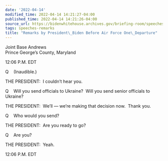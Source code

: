 ```yaml
---
date: '2022-04-14'
modified_time: 2022-04-14 14:21:27-04:00
published_time: 2022-04-14 14:21:26-04:00
source_url: https://bidenwhitehouse.archives.gov/briefing-room/speeches-remarks/2022/04/14/remarks-by-president-biden-before-air-force-one-departure-14/
tags: speeches-remarks
title: "Remarks by President\_Biden Before Air Force One\_Departure"
---
```

 
Joint Base Andrews  
Prince George’s County, Maryland

12:06 P.M. EDT

Q    (Inaudible.)

THE PRESIDENT:  I couldn’t hear you.

Q    Will you send officials to Ukraine?  Will you send senior officials
to Ukraine?

THE PRESIDENT:  We’ll — we’re making that decision now.  Thank you.

Q    Who would you send?

THE PRESIDENT:  Are you ready to go?

Q    Are you?

THE PRESIDENT:  Yeah.

12:06 P.M. EDT
